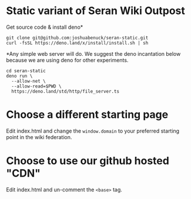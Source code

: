 # Static variant of Seran Wiki Outpost

Get source code & install deno*

    git clone git@github.com:joshuabenuck/seran-static.git
    curl -fsSL https://deno.land/x/install/install.sh | sh

*Any simple web server will do. We suggest the deno incantation
below because we are using deno for other experiments.

    cd seran-static
    deno run \
      --allow-net \
      --allow-read=$PWD \
      https://deno.land/std/http/file_server.ts

# Choose a different starting page

Edit index.html and change the `window.domain` to your preferred
starting point in the wiki federation.

# Choose to use our github hosted "CDN"

Edit index.html and un-comment the `<base>` tag.
